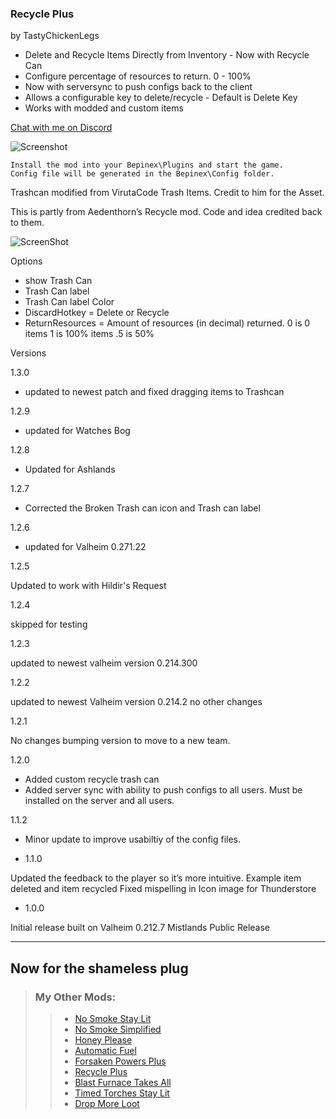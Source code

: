 ### Recycle Plus

by TastyChickenLegs

- Delete and Recycle Items Directly from Inventory - Now with Recycle Can
- Configure percentage of resources to return. 0 - 100%
- Now with serversync to push configs back to the client
- Allows a configurable key to delete/recycle - Default is Delete Key
- Works with modded and custom items

[Chat with me on Discord](https://discord.gg/z5NrSZqP)

![Screenshot](https://i.ibb.co/pXzrVdR/trash1.png)
```
Install the mod into your Bepinex\Plugins and start the game.
Config file will be generated in the Bepinex\Config folder.
```

Trashcan modified from VirutaCode Trash Items.  Credit to him for the Asset.

This is partly from Aedenthorn’s Recycle mod.  Code and idea credited back to them.

![ScreenShot](https://i.ibb.co/MgcYzmP/trassncan2.png)

Options

- show Trash Can
- Trash Can label
- Trash Can label Color
- DiscardHotkey = Delete or Recycle
- ReturnResources = Amount of resources (in decimal) returned. 0 is 0 items 1 is 100% items .5 is 50%


Versions

1.3.0

- updated to newest patch and fixed dragging items to Trashcan


1.2.9

- updated for Watches Bog

1.2.8

- Updated for Ashlands



1.2.7

- Corrected the Broken Trash can icon and Trash can label



1.2.6

- updated for Valheim 0.271.22


1.2.5

Updated to work with Hildir's Request

1.2.4

skipped for testing

1.2.3

updated to newest valheim version 0.214.300


1.2.2

updated to newest Valheim version 0.214.2
no other changes

1.2.1

No changes bumping version to move to a new team.

1.2.0

- Added custom recycle trash can
- Added server sync with ability to push configs to all users.  Must be installed on the server and all users.

1.1.2

- Minor update to improve usabiltiy of the config files.

- 1.1.0

Updated the feedback to the player so it’s more intuitive.  Example item deleted and item recycled
Fixed mispelling in Icon image for Thunderstore

- 1.0.0

Initial release built on Valheim 0.212.7 Mistlands Public Release

_____
##	Now for the shameless plug

> ### My Other Mods:
>>* [No Smoke Stay Lit](https://valheim.thunderstore.io/package/TastyChickenLeg/NoSmokeStayLit/)
>>* [No Smoke Simplified](https://valheim.thunderstore.io/package/TastyChickenLegs/NoSmokeSimplified/)
>>* [Honey Please](https://valheim.thunderstore.io/package/TastyChickenLegs/HoneyPlease/)
>>* [Automatic Fuel](https://valheim.thunderstore.io/package/TastyChickenLeg/AutomaticFuel/)
>>* [Forsaken Powers Plus](https://valheim.thunderstore.io/package/TastyChickenLeg/ForsakenPowersPlus/)
>>* [Recycle Plus](https://valheim.thunderstore.io/package/TastyChickenLeg/RecyclePlus/)
>>* [Blast Furnace Takes All](https://valheim.thunderstore.io/package/TastyChickenLeg/BlastFurnaceTakesAll/)
>>* [Timed Torches Stay Lit](https://valheim.thunderstore.io/package/TastyChickenLeg/TimedTorchesStayLit/)
>>* [Drop More Loot](https://valheim.thunderstore.io/package/TastyChickenLegs/DropMoreLoot/)